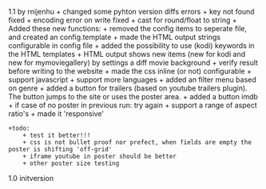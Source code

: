 

1.1 by rnijenhu
	+ changed some pyhton version diffs errors
		+ key not found fixed
		+ encoding error on write fixed
		+ cast for round/float to string
	+ Added these new functions:
		+ removed the config items to seperate file, and created an config.template
		+ made the HTML output strings configurable in config file
		+ added the possibility to use (kodi) keywords in the HTML templates
		+ HTML output shows new items (new for kodi and new for mymoviegallery) by settings a diff movie background
		+ verify result before writing to the website
		+ made the css inline (or not) configurable
		+ support javascript
		+ support more languages
		+ added an filter menu based on genre
		+ added a button for trailers (based on youtube trailers plugin). The button jumps to the site or uses the poster area.
		+ added a button imdb
		+ if case of no poster in previous run: try again
		+ support a range of aspect ratio's
		+ made it 'responsive'
	
	+todo:
		+ test it better!!!
		+ css is not bullet proof nor prefect, when fields are empty the poster is shifting 'off-grid'
		+ iframe youtube in poster should be better
		+ other poster size testing


1.0 initversion
